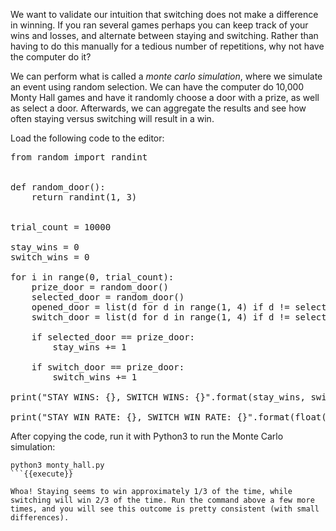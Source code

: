 We want to validate our intuition that switching does not make a difference in winning. If you ran several games perhaps you can keep track of your wins and losses, and alternate between staying and switching. Rather than having to do this manually for a tedious number of repetitions, why not have the computer do it? 

We can perform what is called a *monte carlo simulation*, where we simulate an event using random selection. We can have the computer do 10,000 Monty Hall games and have it randomly choose a door with a prize, as well as select a door. Afterwards, we can aggregate the results and see how often staying versus switching will result in a win. 


Load the following code to the editor: 

<pre class="file" data-filename="monty_hall.py" data-target="replace">
from random import randint


def random_door():
    return randint(1, 3)


trial_count = 10000

stay_wins = 0
switch_wins = 0

for i in range(0, trial_count):
    prize_door = random_door()
    selected_door = random_door()
    opened_door = list(d for d in range(1, 4) if d != selected_door and d != prize_door)[0]
    switch_door = list(d for d in range(1, 4) if d != selected_door and d != opened_door)[0]

    if selected_door == prize_door:
        stay_wins += 1

    if switch_door == prize_door:
        switch_wins += 1

print("STAY WINS: {}, SWITCH WINS: {}".format(stay_wins, switch_wins))

print("STAY WIN RATE: {}, SWITCH WIN RATE: {}".format(float(stay_wins)/float(trial_count), float(switch_wins)/float(trial_count)))
</pre>

After copying the code, run it with Python3 to run the Monte Carlo simulation: 

```
python3 monty_hall.py
```{{execute}}

Whoa! Staying seems to win approximately 1/3 of the time, while switching will win 2/3 of the time. Run the command above a few more times, and you will see this outcome is pretty consistent (with small differences). 
